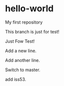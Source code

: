 # hello-world
My first repository

This branch is just for test!

Just Fow Test!

Add a new line.

Add another line.

Switch to master.

add iss53.